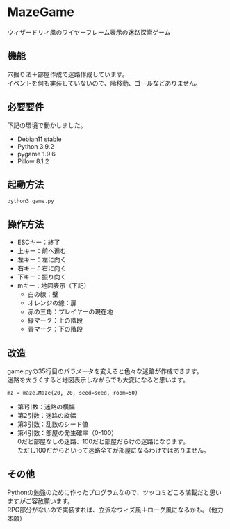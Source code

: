 # MazeGame
ウィザードリィ風のワイヤーフレーム表示の迷路探索ゲーム

## 機能
穴掘り法＋部屋作成で迷路作成しています。  
イベントを何も実装していないので、階移動、ゴールなどありません。

## 必要要件
下記の環境で動かしました。  

- Debian11 stable  
- Python 3.9.2  
- pygame 1.9.6  
- Pillow 8.1.2  

## 起動方法
```
python3 game.py
```

## 操作方法
- ESCキー：終了  
- 上キー：前へ進む  
- 左キー：左に向く  
- 右キー：右に向く  
- 下キー：振り向く  
- mキー：地図表示（下記）  
  - 白の線：壁  
  - オレンジの線：扉  
  - 赤の三角：プレイヤーの現在地  
  - 緑マーク：上の階段  
  - 青マーク：下の階段  

## 改造
game.pyの35行目のパラメータを変えると色々な迷路が作成できます。  
迷路を大きくすると地図表示しながらでも大変になると思います。  

```
mz = maze.Maze(20, 20, seed=seed, room=50)  
```

- 第1引数：迷路の横幅  
- 第2引数：迷路の縦幅  
- 第3引数：乱数のシード値  
- 第4引数：部屋の発生確率（0-100）  
  0だと部屋なしの迷路、100だと部屋だらけの迷路になります。  
  ただし100だからといって迷路全てが部屋になるわけではありません。  

## その他
Pythonの勉強のために作ったプログラムなので、ツッコミどころ満載だと思いますがご容赦願います。  
RPG部分がないので実装すれば、立派なウィズ風＋ローグ風になるかも。（他力本願）  
